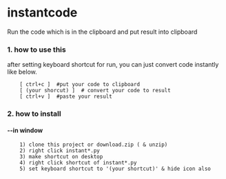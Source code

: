 # instantcode
Run the code which is in the clipboard and put result into clipboard


### 1. how to use this

after setting keyboard shortcut for run, 
you can just convert code instantly like below.

        [ ctrl+c ]  #put your code to clipboard 
        [ (your shorcut) ]  # convert your code to result
        [ ctrl+v ]  #paste your result  


### 2. how to install

#### --in window

        1) clone this project or download.zip ( & unzip)
        2) right click instant*.py
        3) make shortcut on desktop
        4) right click shortcut of instant*.py
        5) set keyboard shortcut to '(your shortcut)' & hide icon also
